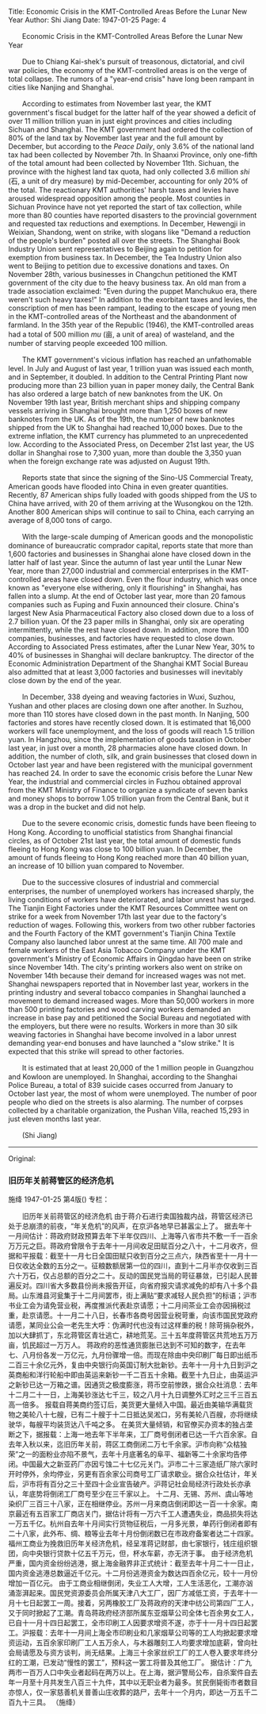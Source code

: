 Title: Economic Crisis in the KMT-Controlled Areas Before the Lunar New Year
Author: Shi Jiang
Date: 1947-01-25
Page: 4

　　Economic Crisis in the KMT-Controlled Areas Before the Lunar New Year

　　Due to Chiang Kai-shek's pursuit of treasonous, dictatorial, and civil war policies, the economy of the KMT-controlled areas is on the verge of total collapse. The rumors of a "year-end crisis" have long been rampant in cities like Nanjing and Shanghai.

　　According to estimates from November last year, the KMT government's fiscal budget for the latter half of the year showed a deficit of over 11 million trillion yuan in just eight provinces and cities including Sichuan and Shanghai. The KMT government had ordered the collection of 80% of the land tax by November last year and the full amount by December, but according to the *Peace Daily*, only 3.6% of the national land tax had been collected by November 7th. In Shaanxi Province, only one-fifth of the total amount had been collected by November 11th. Sichuan, the province with the highest land tax quota, had only collected 3.6 million *shi* (石, a unit of dry measure) by mid-December, accounting for only 20% of the total. The reactionary KMT authorities' harsh taxes and levies have aroused widespread opposition among the people. Most counties in Sichuan Province have not yet reported the start of tax collection, while more than 80 counties have reported disasters to the provincial government and requested tax reductions and exemptions. In December, Hewengji in Weixian, Shandong, went on strike, with slogans like "Demand a reduction of the people's burden" posted all over the streets. The Shanghai Book Industry Union sent representatives to Beijing again to petition for exemption from business tax. In December, the Tea Industry Union also went to Beijing to petition due to excessive donations and taxes. On November 28th, various businesses in Changchun petitioned the KMT government of the city due to the heavy business tax. An old man from a trade association exclaimed: "Even during the puppet Manchukuo era, there weren't such heavy taxes!" In addition to the exorbitant taxes and levies, the conscription of men has been rampant, leading to the escape of young men in the KMT-controlled areas of the Northeast and the abandonment of farmland. In the 35th year of the Republic (1946), the KMT-controlled areas had a total of 500 million *mu* (亩, a unit of area) of wasteland, and the number of starving people exceeded 100 million.

　　The KMT government's vicious inflation has reached an unfathomable level. In July and August of last year, 1 trillion yuan was issued each month, and in September, it doubled. In addition to the Central Printing Plant now producing more than 23 billion yuan in paper money daily, the Central Bank has also ordered a large batch of new banknotes from the UK. On November 19th last year, British merchant ships and shipping company vessels arriving in Shanghai brought more than 1,250 boxes of new banknotes from the UK. As of the 19th, the number of new banknotes shipped from the UK to Shanghai had reached 10,000 boxes. Due to the extreme inflation, the KMT currency has plummeted to an unprecedented low. According to the Associated Press, on December 21st last year, the US dollar in Shanghai rose to 7,300 yuan, more than double the 3,350 yuan when the foreign exchange rate was adjusted on August 19th.

　　Reports state that since the signing of the Sino-US Commercial Treaty, American goods have flooded into China in even greater quantities. Recently, 87 American ships fully loaded with goods shipped from the US to China have arrived, with 20 of them arriving at the Wusongkou on the 12th. Another 800 American ships will continue to sail to China, each carrying an average of 8,000 tons of cargo.

　　With the large-scale dumping of American goods and the monopolistic dominance of bureaucratic comprador capital, reports state that more than 1,600 factories and businesses in Shanghai alone have closed down in the latter half of last year. Since the autumn of last year until the Lunar New Year, more than 27,000 industrial and commercial enterprises in the KMT-controlled areas have closed down. Even the flour industry, which was once known as "everyone else withering, only it flourishing" in Shanghai, has fallen into a slump. At the end of October last year, more than 20 famous companies such as Fuping and Fuxin announced their closure. China's largest New Asia Pharmaceutical Factory also closed down due to a loss of 2.7 billion yuan. Of the 23 paper mills in Shanghai, only six are operating intermittently, while the rest have closed down. In addition, more than 100 companies, businesses, and factories have requested to close down. According to Associated Press estimates, after the Lunar New Year, 30% to 40% of businesses in Shanghai will declare bankruptcy. The director of the Economic Administration Department of the Shanghai KMT Social Bureau also admitted that at least 3,000 factories and businesses will inevitably close down by the end of the year.

　　In December, 338 dyeing and weaving factories in Wuxi, Suzhou, Yushan and other places are closing down one after another. In Suzhou, more than 110 stores have closed down in the past month. In Nanjing, 500 factories and stores have recently closed down. It is estimated that 16,000 workers will face unemployment, and the loss of goods will reach 1.5 trillion yuan. In Hangzhou, since the implementation of goods taxation in October last year, in just over a month, 28 pharmacies alone have closed down. In addition, the number of cloth, silk, and grain businesses that closed down in October last year and have been registered with the municipal government has reached 24. In order to save the economic crisis before the Lunar New Year, the industrial and commercial circles in Fuzhou obtained approval from the KMT Ministry of Finance to organize a syndicate of seven banks and money shops to borrow 1.05 trillion yuan from the Central Bank, but it was a drop in the bucket and did not help.

　　Due to the severe economic crisis, domestic funds have been fleeing to Hong Kong. According to unofficial statistics from Shanghai financial circles, as of October 21st last year, the total amount of domestic funds fleeing to Hong Kong was close to 100 billion yuan. In December, the amount of funds fleeing to Hong Kong reached more than 40 billion yuan, an increase of 10 billion yuan compared to November.

　　Due to the successive closures of industrial and commercial enterprises, the number of unemployed workers has increased sharply, the living conditions of workers have deteriorated, and labor unrest has surged. The Tianjin Eight Factories under the KMT Resources Committee went on strike for a week from November 17th last year due to the factory's reduction of wages. Following this, workers from two other rubber factories and the Fourth Factory of the KMT government's Tianjin China Textile Company also launched labor unrest at the same time. All 700 male and female workers of the East Asia Tobacco Company under the KMT government's Ministry of Economic Affairs in Qingdao have been on strike since November 14th. The city's printing workers also went on strike on November 14th because their demand for increased wages was not met. Shanghai newspapers reported that in November last year, workers in the printing industry and several tobacco companies in Shanghai launched a movement to demand increased wages. More than 50,000 workers in more than 500 printing factories and wood carving workers demanded an increase in base pay and petitioned the Social Bureau and negotiated with the employers, but there were no results. Workers in more than 30 silk weaving factories in Shanghai have become involved in a labor unrest demanding year-end bonuses and have launched a "slow strike." It is expected that this strike will spread to other factories.

　　It is estimated that at least 20,000 of the 1 million people in Guangzhou and Kowloon are unemployed. In Shanghai, according to the Shanghai Police Bureau, a total of 839 suicide cases occurred from January to October last year, the most of whom were unemployed. The number of poor people who died on the streets is also alarming. The number of corpses collected by a charitable organization, the Pushan Villa, reached 15,293 in just eleven months last year.

　　(Shi Jiang)



<hr /> 

Original: 


### 旧历年关前蒋管区的经济危机
施绛
1947-01-25
第4版()
专栏：

　　旧历年关前蒋管区的经济危机
    由于蒋介石进行卖国独裁内战，蒋管区经济已处于总崩溃的前夜，“年关危机”的风声，在京沪各地早已甚嚣尘上了。
    据去年十一月间估计：蒋政府财政预算去年下半年仅四川、上海等八省市共不敷一千一百余万万元之巨。蒋政府曾限令于去年十一月间收足田赋百分之八十，十二月收齐，但据和平报载：截至十一月七日全国田赋只收到百分之三点六，陕西省至十一月十一日仅收达全数的五分之一。征粮数额居第一位的四川，直到十二月半亦仅收到三百六十万石，仅占总额的百分之二十。反动的国民党当局的苛征暴敛，已引起人民普遍反对。四川省大多数县份尚未报告开征，向省府报灾请求减免的却有八十多个县局。山东潍县河瓮集于十二月间罢市，街上满贴“要求减轻人民负担”的标语；沪市书业工会为请免营业税，再度推派代表赴京请愿；十二月间茶业工会亦因捐税过重，赴京请愿。十一月二十八日，长春市各商号因营业税苛重，向该市国民党政府请愿，某同业公会一老先生大呼：伪满时代也没有过这样重的税！除苛捐杂税外，加以大肆抓丁，东北蒋管区青壮逃亡，耕地荒芜。三十五年度蒋管区共荒地五万万亩，饥民超过一万万人。
    蒋政府的恶性通货膨胀已达到不可知的数字，在去年七、八月份各发一万亿元，九月份骤增一倍。而现在除由中央印刷厂每日即出纸币二百三十余亿元外，复由中央银行向英国订制大批新钞。去年十一月十九日到沪之英商船和洋行轮船中即由英运来新钞一千二百五十余箱。截至十九日止，由英运沪之新钞已达一万箱之谱。因通货之极度膨涨，蒋币空前惨跌，据合众社消息：去年十二月二十一日，上海美钞涨达七千三，较之八月十九日调整外汇时之三千三百五高一倍多。
    报载自蒋美商约签订后，美货更大量倾入中国。最近由美输华满载货物之美轮八十七艘，已有二十艘于十二日抵达吴淞口，另有美轮八百艘，亦将继续驶华，每艘平均装货达八千吨之多。
    在美货大量倾销，和官僚买办资本的独占垄断之下，据报载：上海一地去年下半年来，工厂商号倒闭者已达一千六百余家。自去年入秋以来，迄旧历年关前，蒋区工商倒闭二万七千余家。沪市向称“众枯独荣”之一的面粉业亦陷不景气，去年十月底著名的阜平、福新等二十余家均告停闭。中国最大之新亚药厂亦因亏蚀二十七亿元关门。沪市二十三家造纸厂除六家时开时停外，余均停业，另更有百余家公司商号工厂请求歇业。据合众社估计，年关后，沪市将有百分之三十至四十企业宣告破产。沪蒋记社会局经济行政处长亦承认，年底势将倒闭工厂商号至少在三千家以上。
    十二月、无锡、苏州、虞山等地染织厂三百三十八家，正在相继停业。苏州一月来商店倒闭即达一百一十余家。南京最近有五百家工厂商店关门，据估计将有一万六千工人遭遇失业，商品损失将达一万五千亿。杭州自去年十月间实行货物征税后，一月多光景，单药行倒闭者即有二十八家，此外布、绸、粮等业去年十月份倒闭数已在市政府备案者达二十四家。福州工商业为挽救旧历年关经济危机，经呈准蒋记财部，由七家银行，钱庄组织银团，向中央银行贷款十亿五千万元，但，杯水车薪，亦无济于事。
    由于经济危机严重，国内资金纷纷逃港，据上海金融界非正式统计：截至去年十月二十一日止，国内资金逃港总数逼近千亿元。十二月份逃港资金为数达四百余亿元，较十一月份增加一百亿元。
    由于工商业相继倒闭，失业工人大增，工人生活恶化，工潮亦汹涌澎湃起来。国民党资源委员会所属天津八大工厂，因厂方减低工资，于去年十一月十七日起罢工一周。接着，另两橡胶工厂及蒋政府的天津中纺公司第四厂工人，又于同时掀起了工潮。青岛蒋政府经济部所属东亚烟草公司全体七百余男女工人，已自十一月十四日起罢工，全市印刷工人因要求增资不遂，亦于十一月十四日起罢工。沪报载：去年十一月间上海全市印刷业和几家烟草公司等的工人均掀起要求增资运动，五百余家印刷厂工人五万余人，与木器雕刻工人均要求增加底薪，曾向社会局请愿及与资方谈判，尚无结果。上海三十余家丝织工厂的工人卷入要求年终分红的工潮，已发动“慢性的罢工”，预料这一罢工将普及其他工厂。
    据估计：广九两市一百万人口中失业者起码在两万以上。在上海，据沪警局公布，自杀案件自去年一月至十月共发生八百三十九件，其中以无职业者为最多。贫民倒毙街市者数目亦惊人，仅一家慈善机关普善山庄收葬的路尸，去年十一个月内，即达一万五千二百九十三具。
          （施绛）

